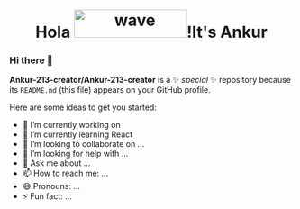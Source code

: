 <h1 align="center">Hola     <img alt="wave" src="http://www.becauselearning.com/wp-content/uploads/2017/11/hello-world.gif" width="200" height="50">!It's<b> Ankur</b>  </h1>

### Hi there 👋


**Ankur-213-creator/Ankur-213-creator** is a ✨ _special_ ✨ repository because its `README.md` (this file) appears on your GitHub profile.

Here are some ideas to get you started:

- 🔭 I’m currently working on 
- 🌱 I’m currently learning  React
- 👯 I’m looking to collaborate on ...
- 🤔 I’m looking for help with ...
- 💬 Ask me about ...
- 📫 How to reach me: ...
- 😄 Pronouns: ...
- ⚡ Fun fact: ...

